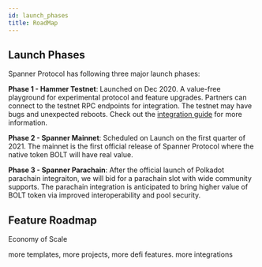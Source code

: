 ```yaml
---
id: launch_phases
title: RoadMap
---
```


## Launch Phases
Spanner Protocol has following three major launch phases:

**Phase 1 - Hammer Testnet**: Launched on Dec 2020. A value-free playground for experimental protocol and feature upgrades. Partners can connect to the testnet RPC endpoints for integration. The testnet may have bugs and unexpected reboots. Check out the [integration guide](integration_guide.md) for more information.

**Phase 2 - Spanner Mainnet**: Scheduled on Launch on the first quarter of 2021. The mainnet is the first official release of Spanner Protocol where the native token BOLT will have real value. 

**Phase 3 - Spanner Parachain**: After the official launch of Polkadot parachain integraiton, we will bid for a parachain slot with wide community supports. The parachain integration is anticipated to bring higher value of BOLT token via improved interoperability and pool security. 

## Feature Roadmap
Economy of Scale 

more templates, more projects, more defi features. more integrations